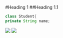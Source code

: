 #Heading 1
##Heading 1.1

```java 
class Student{
private String name;
```

![](https://www.planttext.com/api/plantuml/png/UhzxlqDnIM9HIMbk3XTNSNPcda9HVd4g5vTJVfA2hfs2OqvcSggLWaTgJaw-8XUNGsfU2b0b0000__y30000)
![](https://www.planttext.com/api/plantuml/png/Z591JiCm4Bpx5QkS4eaSkFe40Xw0-WBNNhKMZWtUZIX2VLaFF8ala3fs4wDAS1lDZdPdTlVxz7L7h2AFWnDYWTef8dW8OoI4Jm7GWpKIhEU4lHfGmeQZzRj462GTxIlRu5Sym0xv4LbPHsrN5PGnJmUCsXAsc864GdNYABA7Gltj8ZLz7f7EBjgt32GKQjMqK5UQCXwuYgP3ZAZvtjCxncgStgD-cVbMLUKfwpO4jmpSy6ZGytz2e8_1kLQdtSjyWowLQDmEDZkv4l06VhaupyytR6uRw7je1kK_ccMfSehdf_ju4XUkbbvM9M6lI9GWkRheyXoP_Q-KLRlP_2IRiz3qTEXD-hw2VW000F__0m00)
